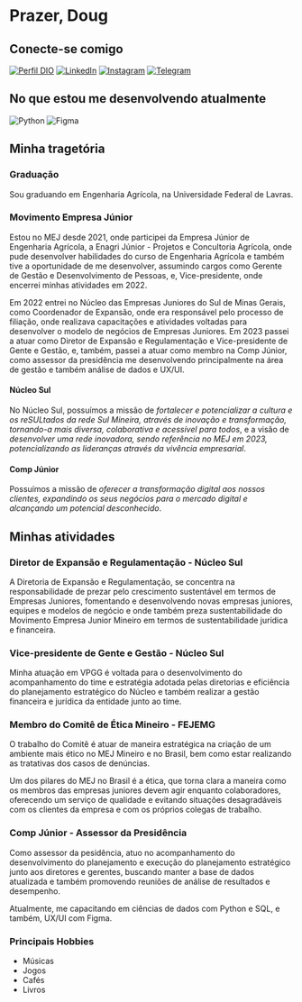 # Prazer, Doug

## Conecte-se comigo

[![Perfil DIO](https://img.shields.io/badge/-Meu%20Perfil%20na%20DIO-000?style=for-the-badge)](https://web.dio.me/users/douglas_fernandes1)
[![LinkedIn](https://img.shields.io/badge/LinkedIn-000?style=for-the-badge&logo=linkedin&logoColor=0E76A8)](https://www.linkedin.com/in/douglasfernandes1/)
[![Instagram](https://img.shields.io/badge/Instagram-000?style=for-the-badge&logo=instagram)](https://www.instagram.com/d0ug.m/)
[![Telegram](https://img.shields.io/badge/Telegram-000?style=for-the-badge&logo=telegram&logoColor=white)](https://t.me/dougmiranda) 

## No que estou me desenvolvendo atualmente

![Python](https://img.shields.io/badge/Python-000?style=for-the-badge&logo=python) 
![Figma](https://img.shields.io/badge/Figma-000?style=for-the-badge&logo=figma&logoColor=white) 

## Minha tragetória

### Graduação

Sou graduando em Engenharia Agrícola, na Universidade Federal de Lavras. 

### Movimento Empresa Júnior

Estou no MEJ desde 2021, onde participei da Empresa Júnior de Engenharia Agrícola, a Enagri Júnior - Projetos e Concultoria Agrícola, onde pude desenvolver habilidades do curso de Engenharia Agrícola e também tive a oportunidade de me desenvolver, assumindo cargos como Gerente de Gestão e Desenvolvimento de Pessoas, e, Vice-presidente, onde encerrei minhas atividades em 2022. 

Em 2022 entrei no Núcleo das Empresas Juniores do Sul de Minas Gerais, como Coordenador de Expansão, onde era responsável pelo processo de filiação, onde realizava capacitações e atividades voltadas para desenvolver o modelo de negócios de Empresas Juniores. Em 2023 passei a atuar como Diretor de Expansão e Regulamentação e Vice-presidente de Gente e Gestão, e, também, passei a atuar como membro na Comp Júnior, como assessor da presidência me desenvolvendo principalmente na área de gestão e também análise de dados e UX/UI.

#### Núcleo Sul

No Núcleo Sul, possuímos a missão de _fortalecer e potencializar a cultura e os reSULtados da rede Sul Mineira, através de inovação e transformação, tornando-a mais diversa, colaborativa e acessível para todos_, e a visão de _desenvolver uma rede inovadora, sendo referência no MEJ em 2023, potencializando as lideranças através da vivência empresarial_. 

#### Comp Júnior

Possuímos a missão de _oferecer a transformação digital aos nossos clientes, expandindo os seus negócios para o mercado digital e alcançando um potencial desconhecido_.

## Minhas atividades

### Diretor de Expansão e Regulamentação - Núcleo Sul

A Diretoria de Expansão e Regulamentação, se concentra na responsabilidade de prezar pelo crescimento sustentável em termos de Empresas Juniores, fomentando e desenvolvendo novas empresas juniores, equipes e modelos de negócio e onde também preza sustentabilidade do Movimento Empresa Junior Mineiro em termos de sustentabilidade jurídica e financeira.

### Vice-presidente de Gente e Gestão - Núcleo Sul

Minha atuação em VPGG é voltada para o desenvolvimento do acompanhamento do time e estratégia adotada pelas diretorias e eficiência do planejamento estratégico do Núcleo e também realizar a gestão financeira e jurídica da entidade junto ao time.

### Membro do Comitê de Ética Mineiro - FEJEMG

O trabalho do Comitê é atuar de maneira estratégica na criação de um ambiente mais ético no MEJ Mineiro e no Brasil, bem como estar realizando as tratativas dos casos de denúncias. 

Um dos pilares do MEJ no Brasil é a ética, que torna clara a maneira como os membros das empresas juniores devem agir enquanto colaboradores, oferecendo um serviço de qualidade e evitando situações desagradáveis com os clientes da empresa e com os próprios colegas de trabalho.

### Comp Júnior - Assessor da Presidência 

Como assessor da pesidência, atuo no acompanhamento do desenvolvimento do planejamento e execução do planejamento estratégico junto aos diretores e gerentes, buscando manter a base de dados atualizada e também promovendo reuniões de análise de resultados e desempenho.

Atualmente, me capacitando em ciências de dados com Python e SQL, e também, UX/UI com Figma.

### Principais Hobbies

 - Músicas
 - Jogos
 - Cafés
 - Livros

